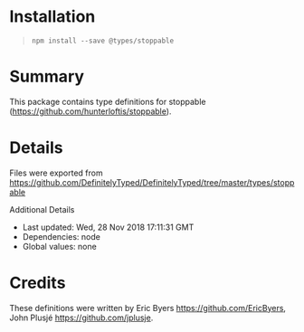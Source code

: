 # Installation
> `npm install --save @types/stoppable`

# Summary
This package contains type definitions for stoppable (https://github.com/hunterloftis/stoppable).

# Details
Files were exported from https://github.com/DefinitelyTyped/DefinitelyTyped/tree/master/types/stoppable

Additional Details
 * Last updated: Wed, 28 Nov 2018 17:11:31 GMT
 * Dependencies: node
 * Global values: none

# Credits
These definitions were written by Eric Byers <https://github.com/EricByers>, John Plusjé <https://github.com/jplusje>.
